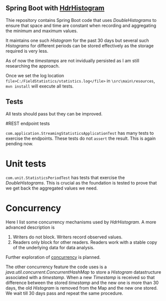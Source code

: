 ## Spring Boot with [HdrHistogram](https://hdrhistogram.github.io/HdrHistogram/)

Thie repository contains Spring Boot code that uses _DoubleHistograms_ to ensure that space and time are constant
when recording and aggregating the minimum and maximum values.

It maintains one such _Histogram_ for the past 30 days but several such _Histograms_ for different periods can be
stored effectively as the storage required is very less.

As of now the _timestamps_ are not invidually persisted as I am still researching the approach.

Once we set the log location `file>C:/FieldStatistics/statistics.log</file>` in `\src\main\resources`,
`mvn install` will execute all tests.

## Tests

All tests should pass but they can be improved.

#REST endpoint tests

`com.application.StreamingStatisticsApplicationTest` has many tests to exercise the endpoints. These tests
do not `assert` the result. This is again pending now.

# Unit tests

`com.unit.StatisticsPeriodTest` has tests that exercise the _DoubleHistograms_. This is crucial as the foundation
is tested to prove that we get back the aggregated values we need.

# Concurrency

Here I list some concurrency mechanisms used by _HdrHistogram_. A more advanced description is  

1. Writers do not block. Writers record observed values.
2. Readers only block for other readers. Readers work with a stable copy of the underlying data for data analysis.

Further exploration of  [concurrency](http://hdrhistogram.github.io/HdrHistogram/JavaDoc/index.html?org/HdrHistogram/Histogram.html) is planned.

The other concurrency feature the code uses is a _java.util.concurrent.ConcurrentHashMap_ to store a _Histogram_
datastructure associated with a _timestamp_. When a new _Timestamp_ is received so that difference between the
stored _timestamp_ and the new one is more than 30 days, the old _Histogram_ is removed from the Map and the new
one stored. We wait till 30 days pass and repeat the same procedure.



